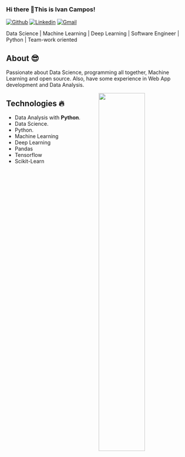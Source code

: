 ### Hi there 👋This is Ivan Campos!
[![Github](https://img.shields.io/badge/-Github-000?style=flat&logo=Github&logoColor=white)](https://github.com/IvanCampos11)
[![Linkedin](https://img.shields.io/badge/-LinkedIn-blue?style=flat&logo=Linkedin&logoColor=white)](https://www.linkedin.com/in/ivan-a-campos/)
[![Gmail](https://img.shields.io/badge/-Gmail-c14438?style=flat&logo=Gmail&logoColor=white)](mailto:ivan.4.campos@gmail.com)

Data Science | Machine Learning | Deep Learning | Software Engineer | Python | Team-work oriented

## About :sunglasses:
Passionate about Data Science, programming all together, Machine Learning and open source. Also, have some experience in Web App development and Data Analysis.

<img width="50%" align="right" src="https://github-readme-stats.vercel.app/api?username=ivancampos11&show_icons=true&hide_border=true" />

## Technologies :fire:
- Data Analysis with **Python**.
- Data Science.
- Python.
- Machine Learning
- Deep Learning
- Pandas
- Tensorflow
- Scikit-Learn

